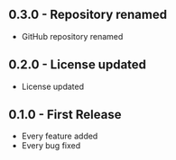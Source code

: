 ## 0.3.0 - Repository renamed
* GitHub repository renamed

## 0.2.0 - License updated
* License updated

## 0.1.0 - First Release
* Every feature added
* Every bug fixed
